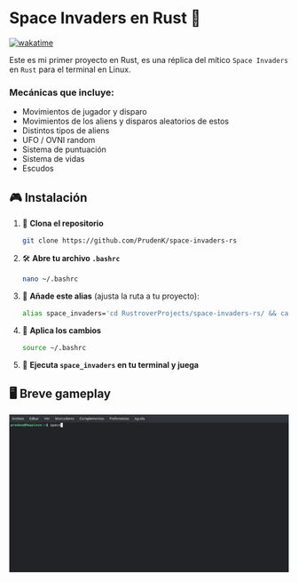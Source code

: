 # Space Invaders en Rust 🦀

[![wakatime](https://wakatime.com/badge/user/72f82c75-11de-43fd-979a-a5efbf06f882/project/cc46f16d-0430-4e87-97c1-cdb960672546.svg)](https://wakatime.com/badge/user/72f82c75-11de-43fd-979a-a5efbf06f882/project/cc46f16d-0430-4e87-97c1-cdb960672546)

Este es mi primer proyecto en Rust, es una réplica del mítico `Space Invaders` en `Rust` para el terminal en Linux.

### Mecánicas que incluye:
* Movimientos de jugador y disparo
* Movimientos de los aliens y disparos aleatorios de estos
* Distintos tipos de aliens
* UFO / OVNI random
* Sistema de puntuación
* Sistema de vidas
* Escudos

## 🎮 Instalación

1. 🔽 **Clona el repositorio**
   ```bash
   git clone https://github.com/PrudenK/space-invaders-rs
   ```

2. 🛠️ **Abre tu archivo `.bashrc`**
   ```bash
   nano ~/.bashrc
   ```

3. 🧩 **Añade este alias** (ajusta la ruta a tu proyecto):
   ```bash
   alias space_invaders='cd RustroverProjects/space-invaders-rs/ && cargo run --release'
   ```
4. 🔄 **Aplica los cambios**
   ```bash
   source ~/.bashrc
   ```
   
5. 🚀 **Ejecuta `space_invaders` en tu terminal y juega**

## 🖥️ Breve gameplay


<div align="center">
  <img src="assets/gameplayy.gif" width="900"/>
</div>